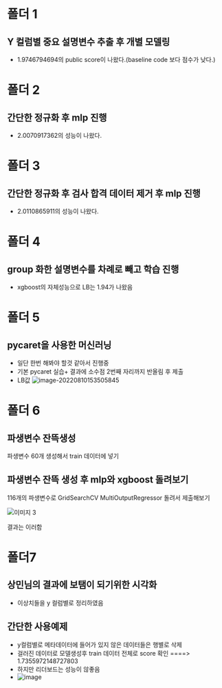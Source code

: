 # 폴더 1
## Y 컬럼별 중요 설명변수 추출 후 개별 모델링
- 1.9746794694의 public score이 나왔다.(baseline code 보다 점수가 낮다.)
# 폴더 2
## 간단한 정규화 후 mlp 진행
- 2.0070917362의 성능이 나왔다.
# 폴더 3
## 간단한 정규화 후 검사 합격 데이터 제거 후 mlp 진행
- 2.0110865911의 성능이 나왔다.

# 폴더 4

## group 화한 설명변수를 차례로 빼고 학습 진행

- xgboost의 자체성능으로 LB는 1.94가 나왔음

# 폴더 5

## pycaret을 사용한 머신러닝

- 일단 한번 해봐야 할것 같아서 진행중
- 기본 pycaret 실습+ 결과에 소수점 2번째 자리까지 반올림 후 제출
- LB값 ![image-20220810153505845](https://user-images.githubusercontent.com/76269640/184179782-be6d6edc-ec61-4ae1-af91-13b3366c2b6f.png)



# 폴더 6

## 파생변수 잔뜩생성

파생변수 60개 생성해서 train 데이터에 넣기

## 파생변수 잔뜩 생성 후 mlp와 xgboost 돌려보기

116개의 파생변수로 GridSearchCV MultiOutputRegressor 돌려서 제출해보기

![이미지 3](https://user-images.githubusercontent.com/76269640/184179960-daee801b-0325-4e14-b0a2-268c54b9cefc.png)

결과는 이러함

# 폴더7

## 상민님의 결과에 보탬이 되기위한 시각화

- 이상치들을 y 컬럼별로 정리하였음

## 간단한 사용예제

- y컬럼별로 메타데이터에 들어가 있지 않은 데이터들은 행별로 삭제
- 걸러진 데이터로 모델생성후 train 데이터 전체로 score 확인 ====> 1.7355972148727803
- 하지만 리더보드는 성능이 않좋음
- ![image](https://user-images.githubusercontent.com/76269640/184179157-c000a296-c01d-419b-9743-9b8ede1dc346.png)
